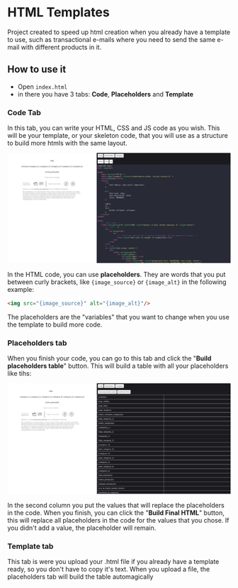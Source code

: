 # HTML Templates
Project created to speed up html creation when you already have a template to use, such as transactional e-mails where you need to send the same e-mail with different products in it.

## How to use it
- Open ```index.html```
- in there you have 3 tabs: **Code**, **Placeholders** and **Template**

### Code Tab
In this tab, you can write your HTML, CSS and JS code as you wish. This will be your template, or your skeleton code, that you will use as a structure to build more htmls with the same layout.

![Code](https://github.com/brenorobazza/html-templates/blob/main/README_aux/code.png?raw=true)

In the HTML code, you can use **placeholders**. They are words that you put between curly brackets, like ```{image_source}``` or ```{image_alt}``` in the following example:

```html
<img src="{image_source}" alt="{image_alt}"/>
```

The placeholders are the "variables" that you want to change when you use the template to build more code.

### Placeholders tab
When you finish your code, you can go to this tab and click the "**Build placeholders table**" button. This will build a table with all your placeholders like tihs:

![Placeholders](https://github.com/brenorobazza/html-templates/blob/main/README_aux/placeholders.png?raw=true)

In the second column you put the values that will replace the placeholders in the code. When you finish, you can click the "**Build Final HTML**" button, this will replace all placeholders in the code for the values that you chose. If you didn't add a value, the placeholder will remain.

### Template tab
This tab is were you upload your .html file if you already have a template ready, so you don't have to copy it's text.
When you upload a file, the placeholders tab will build the table automagically

